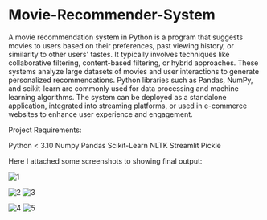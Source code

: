 # Movie-Recommender-System
A movie recommendation system in Python is a program that suggests movies to users based on their preferences, past viewing history, or similarity to other users' tastes. It typically involves techniques like collaborative filtering, content-based filtering, or hybrid approaches. These systems analyze large datasets of movies and user interactions to generate personalized recommendations. Python libraries such as Pandas, NumPy, and scikit-learn are commonly used for data processing and machine learning algorithms. The system can be deployed as a standalone application, integrated into streaming platforms, or used in e-commerce websites to enhance user experience and engagement.


Project Requirements:

Python < 3.10
Numpy
Pandas
Scikit-Learn
NLTK
Streamlit
Pickle


Here I attached some screenshots to showing final output: 

![1](https://github.com/saumojitnandy/Movie-Recommender-System/assets/157448757/6e796af4-ed7a-493f-8f66-d2e6ea22b80e)


![2](https://github.com/saumojitnandy/Movie-Recommender-System/assets/157448757/46359538-6f20-4f99-94ab-599a8d7cf58c)
![3](https://github.com/saumojitnandy/Movie-Recommender-System/assets/157448757/e97b5792-32b9-4467-8c5c-87fec4b83167)

![4](https://github.com/saumojitnandy/Movie-Recommender-System/assets/157448757/b9965ad5-bba7-47f4-95fd-fc430a2b7de6)
![5](https://github.com/saumojitnandy/Movie-Recommender-System/assets/157448757/22299c91-60da-4f95-b897-0ed68f3a136b)
